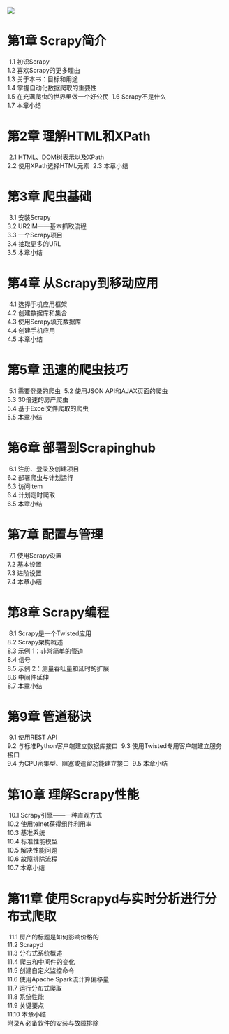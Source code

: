 ![](https://img3.doubanio.com/view/subject/l/public/s29705995.jpg)



# 第1章 Scrapy简介	

​	1.1 初识Scrapy	
​	1.2 喜欢Scrapy的更多理由	
​	1.3 关于本书：目标和用途	
​	1.4 掌握自动化数据爬取的重要性	
​	1.5 在充满爬虫的世界里做一个好公民	
​	1.6 Scrapy不是什么	
​	1.7 本章小结	

# 第2章 理解HTML和XPath	

​	2.1 HTML、DOM树表示以及XPath	
​	2.2 使用XPath选择HTML元素	
​	2.3 本章小结	

# 第3章 爬虫基础	

​	3.1 安装Scrapy 	
​	3.2 UR2IM——基本抓取流程 	
​	3.3 一个Scrapy项目 	
​	3.4 抽取更多的URL 	
​	3.5 本章小结 	

# 第4章 从Scrapy到移动应用	

​	4.1 选择手机应用框架	
​	4.2 创建数据库和集合	
​	4.3 使用Scrapy填充数据库	
​	4.4 创建手机应用	
​	4.5 本章小结	

# 第5章 迅速的爬虫技巧	

​	5.1 需要登录的爬虫	
​	5.2 使用JSON API和AJAX页面的爬虫	
​	5.3 30倍速的房产爬虫	
​	5.4 基于Excel文件爬取的爬虫	
​	5.5 本章小结	

# 第6章 部署到Scrapinghub	

​	6.1 注册、登录及创建项目	
​	6.2 部署爬虫与计划运行	
​	6.3 访问item	
​	6.4 计划定时爬取	
​	6.5 本章小结	

# 第7章 配置与管理	

​	7.1 使用Scrapy设置	
​	7.2 基本设置 	
​	7.3 进阶设置 	
​	7.4 本章小结 	

# 第8章 Scrapy编程	

​	8.1 Scrapy是一个Twisted应用 	
​	8.2 Scrapy架构概述 	
​	8.3 示例 1：非常简单的管道 	
​	8.4 信号 	
​	8.5 示例 2：测量吞吐量和延时的扩展 	
​	8.6 中间件延伸 	
​	8.7 本章小结 	

# 第9章 管道秘诀	

​	9.1 使用REST API	
​	9.2 与标准Python客户端建立数据库接口	
​	9.3 使用Twisted专用客户端建立服务接口	
​	9.4 为CPU密集型、阻塞或遗留功能建立接口	
​	9.5 本章小结	

# 第10章 理解Scrapy性能	

​	10.1 Scrapy引擎——一种直观方式 	
​	10.2 使用telnet获得组件利用率 	
​	10.3 基准系统 	
​	10.4 标准性能模型 	
​	10.5 解决性能问题 	
​	10.6 故障排除流程 	
​	10.7 本章小结 	

# 第11章 使用Scrapyd与实时分析进行分布式爬取

​	11.1 房产的标题是如何影响价格的 	
​	11.2 Scrapyd 	
​	11.3 分布式系统概述 	
​	11.4 爬虫和中间件的变化 	
​	11.5 创建自定义监控命令 	
​	11.6 使用Apache Spark流计算偏移量 	
​	11.7 运行分布式爬取 	
​	11.8 系统性能 	
​	11.9 关键要点 	
​	11.10 本章小结 	
附录A 必备软件的安装与故障排除	